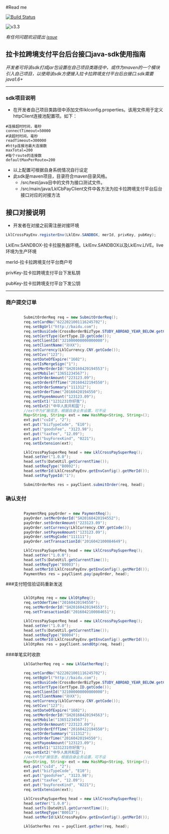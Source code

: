 #Read me

[![Build Status](https://travis-ci.org/lklcrossboard/javasdk.svg?branch=master)](https://travis-ci.org/lklcrossboard/javasdk)

![v3.3](https://img.shields.io/badge/Version-v3.4-blue.svg)

*有任何问题欢迎提出 [issue](https://github.com/lklcrossboard/javasdk/issues)*

## 拉卡拉跨境支付平台后台接口java-sdk使用指南
*开发者可将该sdk打成jar包设置在自己项目类路径中，或作为maven的一个模块引入自己项目，以使用该sdk方便接入拉卡拉跨境支付平台后台接口.sdk需要java1.6+*

----
### sdk项目说明
* 在开发者自己项目类路径中添加文件lklconfig.properties。该用文件用于定义httpClient连接池配置项。如下：

``` 
#连接超时时间，毫秒
connectTimeout=50000
#读超时时间，毫秒
readTimeout=300000
#http连接池最大连接数
maxTotal=200
#每个route的连接数
defaultMaxPerRoute=200
```
* 以上配置可根据自身系统情况自行设定
* 此sdk是maven项目，目录符合maven目录风格。
   * /src/test/java目中的文件为接口测试文件。
   * /src/main/java/LklCbPayClient文件中各方法为拉卡拉跨境支付平台后台接口对应的对接方法


## 接口对接说明
* 开发者在对接之前需注册对接环境

```java
LklCrossPayEnv.registerEnv(LklEnv.SANDBOX, merId, privKey, pubKey);
```
LklEnv.SANDBOX-拉卡拉服务器环境。LklEnv.SANDBOX以及LklEnv.LIVE。live环境为生产环境

merId-拉卡拉跨境支付平台商户号

privKey-拉卡拉跨境支付平台下发私钥

pubKey-拉卡拉跨境支付平台下发公钥

---

### 商户提交订单

```java

		SubmitOrderReq req = new SubmitOrderReq();
        req.setCardNo("6222021001116245702");
        req.setBgUrl("http://baidu.com");
        req.setBusiCode(CrossBorderBizType.STUDY_ABROAD_YEAR_BELOW.getCode());
        req.setCertType(CertType.ID.getCode());
        req.setClientId("321000000000000000");
        req.setClientName("孙XX");
        req.setCurrency(LklCurrency.CNY.getCode());
        req.setCvv("123");
        req.setDateOfExpire("1602");
        req.setIsMergeSign("1");
        req.setMerOrderId("SH20160420194553");
        req.setMobile("13651234567");
        req.setOrderAmount("223123.09");
        req.setOrderEffTime("20160422194550");
        req.setOrderSummary("111312");
        req.setOrderTime("20160420194550");
        req.setPayeeAmount("123123.09");
        req.setExt1("1231231你好我");
        req.setExt2("中华人民共和国");
        //ext中为扩展信息，根据自身业务设置，可不设
        Map<String, String> ext = new HashMap<String, String>();
        ext.put("cuId", "2");
        ext.put("bizTypeCode", "E10");
        ext.put("goodsFee", "3123.98");
        ext.put("taxFee", "12.09");
        ext.put("buyForexKind", "0221");
        req.setExtension(ext);

        LklCrossPaySuperReq head = new LklCrossPaySuperReq();
        head.setVer("1.0.0");
        head.setTs(DateUtil.getCurrentTime());
        head.setReqType("B0002");
        head.setMerId(LklCrossPayEnv.getEnvConfig().getMerId());
        head.setPayTypeId("1");

        SubmitOrderRes res = payClient.submitOrder(req, head);
```


### 确认支付


```java

		PaymentReq payOrder = new PaymentReq();
        payOrder.setMerOrderId("SH20160420194552");
        payOrder.setOrderAmount("223123.09");
        payOrder.setCurrency(LklCurrency.CNY.getCode());
        payOrder.setPayeeAmount("123123.09");
        payOrder.setMsgCode("111111");
        payOrder.setTransactionId("2016042100084649");

        LklCrossPaySuperReq head = new LklCrossPaySuperReq();
        head.setVer("1.0.0");
        head.setTs(DateUtil.getCurrentTime());
        head.setReqType("B0003");
        head.setMerId(LklCrossPayEnv.getEnvConfig().getMerId());
        PaymentRes res = payClient.pay(payOrder, head);
```

###支付短信验证码重新发送

```java

 		LklOtpReq req = new LklOtpReq();
        req.setOderTime("20160420194550");
        req.setMerOrderId("SH20160420194553");
        req.setTransactionId("2016042100084651");

        LklCrossPaySuperReq head = new LklCrossPaySuperReq();
        head.setVer("1.0.0");
        head.setTs(DateUtil.getCurrentTime());
        head.setReqType("B0004");
        head.setMerId(LklCrossPayEnv.getEnvConfig().getMerId());
        LklOtpRes res = payClient.sendOtp(req, head);
```

###单笔实时收款

```java
		LklGatherReq req = new LklGatherReq();

        req.setCardNo("6222021001116245702");
        req.setBgUrl("http://baidu.com");
        req.setBusiCode(CrossBorderBizType.STUDY_ABROAD_YEAR_BELOW.getCode());
        req.setCertType(CertType.ID.getCode());
        req.setClientId("321000000000000000");
        req.setClientName("孙XX");
        req.setCurrency(LklCurrency.CNY.getCode());
        req.setCvv("123");
        req.setDateOfExpire("1602");
        req.setMerOrderId("SH20160420194563");
        req.setMobile("13651234567");
        req.setOrderAmount("223123.09");
        req.setOrderEffTime("20160422194550");
        req.setOrderSummary("111312");
        req.setOrderTime("20160420194550");
        req.setPayeeAmount("123123.09");
        req.setExt1("1231231你好我");
        req.setExt2("中华人民共和国");
        //ext中为扩展信息，根据自身业务设置，可不设
        Map<String, String> ext = new HashMap<String, String>();
        ext.put("cuId", "2");
        ext.put("bizTypeCode", "E10");
        ext.put("goodsFee", "3123.98");
        ext.put("taxFee", "12.09");
        ext.put("buyForexKind", "0221");
        req.setExtension(ext);

        LklCrossPaySuperReq head = new LklCrossPaySuperReq();
        head.setVer("1.0.0");
        head.setTs(DateUtil.getCurrentTime());
        head.setReqType("B0013");
        head.setMerId(LklCrossPayEnv.getEnvConfig().getMerId());

        LklGatherRes res = payClient.gather(req, head);
```
